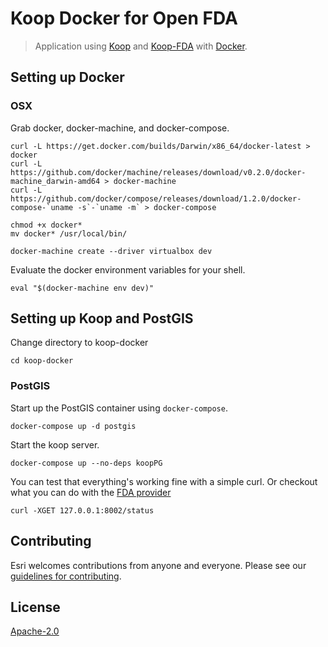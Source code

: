 # Koop Docker for Open FDA

> Application using [Koop](https://github.com/esri/koop) and [Koop-FDA](../koop-fda) with [Docker](https://www.docker.com/).

## Setting up Docker

### OSX

Grab docker, docker-machine, and docker-compose.

```
curl -L https://get.docker.com/builds/Darwin/x86_64/docker-latest > docker
curl -L https://github.com/docker/machine/releases/download/v0.2.0/docker-machine_darwin-amd64 > docker-machine
curl -L https://github.com/docker/compose/releases/download/1.2.0/docker-compose-`uname -s`-`uname -m` > docker-compose

chmod +x docker*
mv docker* /usr/local/bin/
```

```
docker-machine create --driver virtualbox dev
```

Evaluate the docker environment variables for your shell.

```
eval "$(docker-machine env dev)"
```

## Setting up Koop and PostGIS

Change directory to koop-docker

```
cd koop-docker
```

### PostGIS

Start up the PostGIS container using `docker-compose`.

```
docker-compose up -d postgis
```

Start the koop server.

```
docker-compose up --no-deps koopPG
```

You can test that everything's working fine with a simple curl. Or checkout what you can do with the [FDA provider](../koop-fda/README.md)

```
curl -XGET 127.0.0.1:8002/status
```

## Contributing

Esri welcomes contributions from anyone and everyone. Please see our [guidelines for contributing](https://github.com/Esri/contributing).

## License

[Apache-2.0](LICENSE.md)

